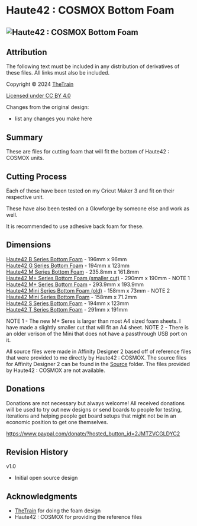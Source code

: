 # Haute42 : COSMOX Bottom Foam
![Haute42 : COSMOX Bottom Foam](Assets/Haute42_Bottom_Foam.JPG)
---

## Attribution

The following text must be included in any distribution of derivatives of these files. All links must also be included.

Copyright © 2024 [TheTrain](https://github.com/TheTrainGoes)

[Licensed under CC BY 4.0](https://creativecommons.org/licenses/by/4.0/)

Changes from the original design:
  - list any changes you make here


## Summary

These are files for cutting foam that will fit the bottom of Haute42 : COSMOX units.

## Cutting Process

Each of these have been tested on my Cricut Maker 3 and fit on their respective unit.

These have also been tested on a Glowforge by someone else and work as well.

It is recommended to use adhesive back foam for these.

## Dimensions

[Haute42 B Series Bottom Foam](Cut%20Files/Haute42%20B%20Series%20Bottom%20Foam.svg) - 196mm x 96mm<br/>
[Haute42 G Series Bottom Foam](Cut%20Files/Haute42%20G%20Series%20Bottom%20Foam.svg) - 194mm x 123mm<br/>
[Haute42 M Series Bottom Foam](Cut%20Files/Haute42%20M%20Series%20Bottom%20Foam.svg) - 235.8mm x 161.8mm<br/>
[Haute42 M+ Series Bottom Foam (smaller cut)](Cut%20Files/Haute42%20M%2B%20Series%20Bottom%20Foam%20(smaller%20cut).svg) - 290mm x 190mm - NOTE 1<br/>
[Haute42 M+ Series Bottom Foam](Cut%20Files/Haute42%20M%2B%20Series%20Bottom%20Foam.svg) - 293.9mm x 193.9mm<br/>
[Haute42 Mini Series Bottom Foam (old)](Cut%20Files/Haute42%20Mini%20Series%20Bottom%20Foam%20(old).svg) - 158mm x 73mm - NOTE 2<br/>
[Haute42 Mini Series Bottom Foam](Cut%20Files/Haute42%20Mini%20Series%20Bottom%20Foam.svg) - 158mm x 71.2mm<br/>
[Haute42 S Series Bottom Foam](Cut%20Files/Haute42%20S%20Series%20Bottom%20Foam.svg) - 194mm x 123mm<br/>
[Haute42 T Series Bottom Foam](Cut%20Files/Haute42%20T%20Series%20Bottom%20Foam.svg) - 291mm x 191mm<br/>

NOTE 1 - The new M+ Seres is larger than most A4 sized foam sheets.  I have made a slightly smaller cut that will fit an A4 sheet.
NOTE 2 - There is an older verison of the Mini that does not have a passthrough USB port on it.  

All source files were made in Affinity Designer 2 based off of reference files that were provided to me directly by Haute42 : COSMOX.  The source files for Affinity Designer 2 can be found in the [Source](Source%20Files/) folder.  The files provided by Haute42 : COSMOX are not available.

## Donations

Donations are not necessary but always welcome!  All received donations will be used to try out new designs or send boards to people for testing, iterations and helping people get board setups that might not be in an economic position to get one themselves.

https://www.paypal.com/donate/?hosted_button_id=2JMTZVCGLDYC2

## Revision History

v1.0
- Initial open source design

## Acknowledgments

- [TheTrain](https://github.com/TheTrainGoes) for doing the foam design
- Haute42 : COSMOX for providing the reference files
